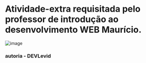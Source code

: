 # Atividade-extra requisitada pelo professor de introdução ao desenvolvimento WEB Maurício.

![image](https://github.com/DEVLevid/Atividade-extra/assets/120687641/9e8b6b63-72f5-4b6c-b3cc-ca1b343370dc)


### autoria - DEVLevid